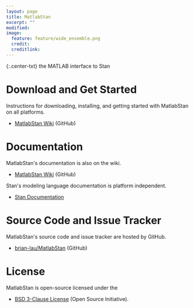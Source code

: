 ```yaml
---
layout: page
title: MatlabStan
excerpt: ""
modified:
image:
  feature: feature/wide_ensemble.png
  credit:
  creditlink:
---
```


{:.center-txt}
the MATLAB interface to Stan


# Download and Get Started

Instructions for downloading, installing, and getting started with
MatlabStan on all platforms.

* <p>
  <a href="https://github.com/brian-lau/MatlabStan/wiki">MatlabStan
    Wiki</a>
  <span class="note">(GitHub)</span>
  </p>


# Documentation

MatlabStan's documentation is also on the wiki.

* <p>
  <a href="https://github.com/brian-lau/MatlabStan/wiki">MatlabStan
    Wiki</a>
  <span class="note">(GitHub)</span>
  </p>

Stan's modeling language documentation is platform independent.

* <p>
  <a href="/documentation/">Stan Documentation</a>
  </p>


# Source Code and Issue Tracker

MatlabStan's source code and issue tracker are hosted by GitHub.

* <p>
  <a href="https://github.com/brian-lau/MatlabStan/">brian-lau/MatlabStan</a>
  <span class="note">(GitHub)</span>
  </p>


# License

MatlabStan is open-source licensed under the

* <p>
  <a href="https://opensource.org/licenses/BSD-3-Clause">BSD 3-Clause License</a>
  <span class="note">(Open Source Initiative)</span>.
  </p>
